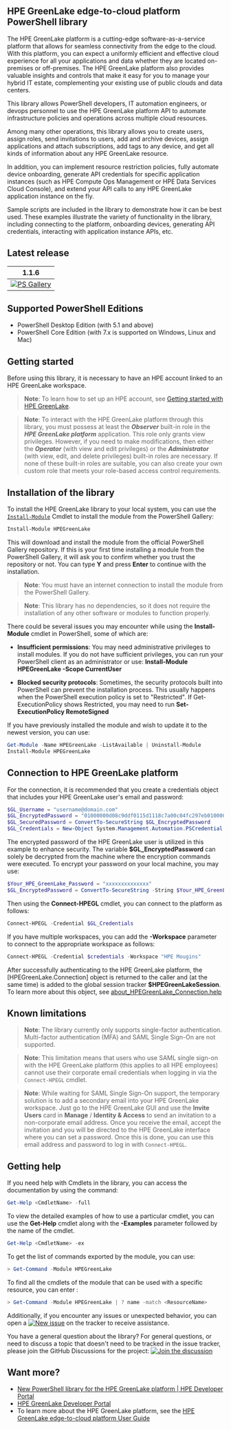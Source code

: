 ## HPE GreenLake edge-to-cloud platform PowerShell library

The HPE GreenLake platform is a cutting-edge software-as-a-service platform that allows for seamless connectivity from the edge to the cloud. With this platform, you can expect a uniformly efficient and effective cloud experience for all your applications and data whether they are located on-premises or off-premises. The HPE GreenLake platform also provides valuable insights and controls that make it easy for you to manage your hybrid IT estate, complementing your existing use of public clouds and data centers.

This library allows PowerShell developers, IT automation engineers, or devops personnel to use the HPE GreenLake platform API to automate infrastructure policies and operations across multiple cloud resources. 

Among many other operations, this library allows you to create users, assign roles, send invitations to users, add and archive devices, assign applications and attach subscriptions, add tags to any device, and get all kinds of information about any HPE GreenLake resource. 

In addition, you can implement resource restriction policies, fully automate device onboarding, generate API credentials for specific application instances (such as HPE Compute Ops Management or HPE Data Services Cloud Console), and extend your API calls to any HPE GreenLake application instance on the fly.

Sample scripts are included in the library to demonstrate how it can be best used. These examples illustrate the variety of functionality in the library, including connecting to the platform, onboarding devices, generating API credentials, interacting with application instance APIs, etc.

## Latest release


1.1.6 |
------------ |
[![PS Gallery][GL-master-psgallery-badge]][GL-master-psgallery-link] |


## Supported PowerShell Editions

* PowerShell Desktop Edition (with 5.1 and above)  
* PowerShell Core Edition (with 7.x is supported on Windows, Linux and Mac)


## Getting started

Before using this library, it is necessary to have an HPE account linked to an HPE GreenLake workspace.

> **Note**: To learn how to set up an HPE account, see [Getting started with HPE GreenLake](https://support.hpe.com/hpesc/public/docDisplay?docId=a00120892en_us&page=GUID-497192AA-FDC2-49C5-B572-0D2F58A23745.html).

> **Note**: To interact with the HPE GreenLake platform through this library, you must possess at least the ***Observer*** built-in role in the ***HPE GreenLake platform*** application. This role only grants view privileges. However, if you need to make modifications, then either the ***Operator*** (with view and edit privileges) or the ***Administrator*** (with view, edit, and delete privileges) built-in roles are necessary. If none of these built-in roles are suitable, you can also create your own custom role that meets your role-based access control requirements.

## Installation of the library

To install the HPE GreenLake library to your local system, you can use the [`Install-Module`](https://go.microsoft.com/fwlink/?LinkID=398573) Cmdlet to install the module from the PowerShell Gallery:

```powerShell
Install-Module HPEGreenLake
```

This will download and install the module from the official PowerShell Gallery repository. If this is your first time installing a module from the PowerShell Gallery, it will ask you to confirm whether you trust the repository or not. You can type **Y** and press **Enter** to continue with the installation.

>**Note**: You must have an internet connection to install the module from the PowerShell Gallery. 

>**Note**: This library has no dependencies, so it does not require the installation of any other software or modules to function properly.

There could be several issues you may encounter while using the **Install-Module** cmdlet in PowerShell, some of which are:

* **Insufficient permissions**: You may need administrative privileges to install modules. If you do not have sufficient privileges, you can run your PowerShell client as an administrator or use: **Install-Module HPEGreenLake -Scope CurrentUser**
    
* **Blocked security protocols**: Sometimes, the security protocols built into PowerShell can prevent the installation process. This usually happens when the PowerShell execution policy is set to "Restricted". If Get-ExecutionPolicy shows Restricted, you may need to run **Set-ExecutionPolicy RemoteSigned**

If you have previously installed the module and wish to update it to the newest version, you can use:

```powerShell
Get-Module -Name HPEGreenLake -ListAvailable | Uninstall-Module  
Install-Module HPEGreenLake
```

## Connection to HPE GreenLake platform

For the connection, it is recommended that you create a credentials object that includes your HPE GreenLake user's email and password:

```powerShell
$GL_Username = "username@domain.com"
$GL_EncryptedPassword = "01000000d08c9ddf0115d1118c7a00c04fc297eb0100000007b4614ade6ce1489bd0283c5af38b7f0000000002000000000003660000c000000010000000031bd39e0cba34b7788afeb87796ac9e0000000004800000a000000010000000b32d72a7d8d9477e92303b3f91.1.655200000007c21c096c3b3518a7c62573ac7d220517c10bf5b73ac13bb9a1b819e3523a70014000000be59fe899e0b83f81cd9fbf0705c72c31.1.6cc1"
$GL_SecuredPassword = ConvertTo-SecureString $GL_EncryptedPassword
$GL_Credentials = New-Object System.Management.Automation.PSCredential ($GL_Username, $GL_SecuredPassword)
```

The encrypted password of the HPE GreenLake user is utilized in this example to enhance security. The variable **$GL_EncryptedPassword** can solely be decrypted from the machine where the encryption commands were executed. To encrypt your password on your local machine, you may use:

```powerShell
$Your_HPE_GreenLake_Password = "xxxxxxxxxxxxxx"
$GL_EncryptedPassword = ConvertTo-SecureString -String $Your_HPE_GreenLake_Password -AsPlainText -Force | ConvertFrom-SecureString  
```

Then using the **Connect-HPEGL** cmdlet, you can connect to the platform as follows:

```powerShell
Connect-HPEGL -Credential $GL_Credentials
```

If you have multiple workspaces, you can add the **\-Workspace** parameter to connect to the appropriate workspace as follows:

```powerShell
Connect-HPEGL -Credential $credentials -Workspace "HPE Mougins"
```

After successfully authenticating to the HPE GreenLake platform, the [HPEGreenLake.Connection] object is returned to the caller and (at the same time) is added to the global session tracker **$HPEGreenLakeSession**. To learn more about this object, see [about_HPEGreenLake_Connection.help](https://github.com/HewlettPackard/POSH-HPEGreenLake/blob/master/en-US/about_HPEGreenLake_Connection.help.txt)

## Known limitations


>**Note**: The library currently only supports single-factor authentication. Multi-factor authentication (MFA) and SAML Single Sign-On are not supported. 

>**Note**: This limitation means that users who use SAML single sign-on with the HPE GreenLake platform (this applies to all HPE employees) cannot use their corporate email credentials when logging in via the `Connect-HPEGL` cmdlet. 

> **Note**: While waiting for SAML Single Sign-On support, the temporary solution is to add a secondary email into your HPE GreenLake workspace. Just go to the HPE GreenLake GUI and use the **Invite Users** card in **Manage** / **Identity & Access** to send an invitation to a non-corporate email address. Once you receive the email, accept the invitation and you will be directed to the HPE GreenLake interface where you can set a password. Once this is done, you can use this email address and password to log in with `Connect-HPEGL`.



## Getting help

If you need help with Cmdlets in the library, you can access the documentation by using the command: 
```PowerShell
Get-Help <CmdletName> -full
```

To view the detailed examples of how to use a particular cmdlet, you can use the **Get-Help** cmdlet along with the **\-Examples** parameter followed by the name of the cmdlet.

```PowerShell
Get-Help <CmdletName> -ex
```

To get the list of commands exported by the module, you can use:

```PowerShell
> Get-Command -Module HPEGreenLake
```

To find all the cmdlets of the module that can be used with a specific resource, you can enter :

```PowerShell
> Get-Command -Module HPEGreenLake | ? name -match <ResourceName>
```

Additionally, if you encounter any issues or unexpected behavior, you can open a [![New issue][new-issue-badge-url]][new-issue-link] on the tracker to receive assistance.

You have a general question about the library?  For general questions, or need to discuss a topic that doesn't need to be tracked in the issue tracker, please join the  GitHub Discussions for the project: [![Join the discussion][github-chat-badge-url]][github-chat-link]

## Want more?

* [New PowerShell library for the HPE GreenLake platform | HPE Developer Portal](https://developer.hpe.com/blog/new-powershell-library-for-the-hpe-greenlake-cloud-platform/)
* [HPE GreenLake Developer Portal](https://developer.greenlake.hpe.com/)
* To learn more about the HPE GreenLake platform, see the [HPE GreenLake edge-to-cloud platform User Guide](https://support.hpe.com/hpesc/public/docDisplay?docId=a00120892en_us)

<!-- markdown variables links -->

[GL-master-psgallery-badge]: https://img.shields.io/powershellgallery/dt/HPEGreenLake?label=PSGallery
[GL-master-psgallery-link]: https://www.powershellgallery.com/packages/HPEGreenLake


<!-- MISC DO NOT TOUCH -->
[new-issue-badge-url]: https://img.shields.io/badge/issues-new-yellowgreen?style=flat&logo=github
[new-issue-link]: https://github.com/HewlettPackard/POSH-HPEGreenLake/issues
[github-chat-badge-url]: https://img.shields.io/badge/chat-on%20github%20discussions-green?style=flat&logo=gitter
[github-chat-link]: https://github.com/HewlettPackard/POSH-HPEGreenLake/discussions/

